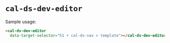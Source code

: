# `cal-ds-dev-editor`

Sample usage:

```html
<cal-ds-dev-editor
  data-target-selector="h1 + cal-ds-nav > template"></cal-ds-dev-editor>
```
